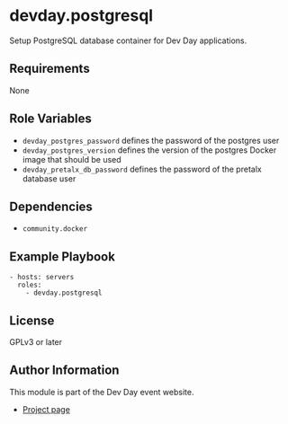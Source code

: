 devday.postgresql
=================

Setup PostgreSQL database container for Dev Day applications.

Requirements
------------

None

Role Variables
--------------

- `devday_postgres_password` defines the password of the postgres user
- `devday_postgres_version` defines the version of the postgres Docker image that should be used
- `devday_pretalx_db_password` defines the password of the pretalx database user

Dependencies
------------

- `community.docker`

Example Playbook
----------------

```
- hosts: servers
  roles:
    - devday.postgresql
```

License
-------

GPLv3 or later

Author Information
------------------

This module is part of the Dev Day event website.

- [Project page](https://github.com/devdaydresden/devday_ansible)
